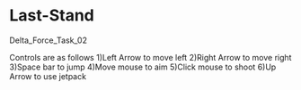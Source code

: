 # Last-Stand
Delta_Force_Task_02

Controls are as follows
1)Left Arrow to move left
2)Right Arrow to move right
3)Space bar to jump
4)Move mouse to aim
5)Click mouse to shoot
6)Up Arrow to use jetpack
